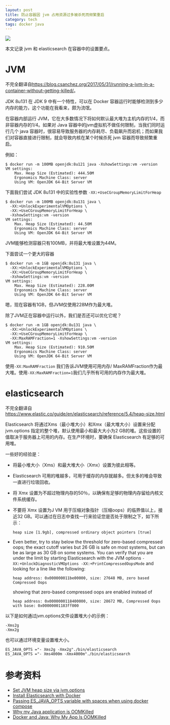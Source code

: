 ```yaml
---
layout: post
title: 防止容器因 jvm 占用资源过多被杀死而频繁重启
category: tech
tags: docker java
---
```

![](https://cdn.kelu.org/blog/tags/docker.jpg)

本文记录 jvm 和 elasticsearch 在容器中的设置要点。

# JVM

不完全翻译自<https://blog.csanchez.org/2017/05/31/running-a-jvm-in-a-container-without-getting-killed/>。

JDK 8u131 在 JDK 9 中有一个特性，可以在 Docker 容器运行时能够检测到多少内存的能力，这个功能在我看来，颇为流氓。

在容器内部运行 JVM，它在大多数情况下将如何默认最大堆为主机内存的1/4，而非容器内存的1/4。如果对 Java 容器中的jvm虚拟机不做任何限制，当我们同时运行几个 java 容器时，很容易导致服务器的内存耗尽、负载飙升而宕机；而如果我们对容器直接进行限制，就会导致内核在某个时候杀死 jvm 容器而导致频繁重启。

例如：

```
$ docker run -m 100MB openjdk:8u121 java -XshowSettings:vm -version
VM settings:
    Max. Heap Size (Estimated): 444.50M
    Ergonomics Machine Class: server
    Using VM: OpenJDK 64-Bit Server VM
```

下面我们尝试 JDK 8u131 中的实验性参数 `-XX:+UseCGroupMemoryLimitForHeap`

```
$ docker run -m 100MB openjdk:8u131 java \
  -XX:+UnlockExperimentalVMOptions \
  -XX:+UseCGroupMemoryLimitForHeap \
  -XshowSettings:vm -version
VM settings:
    Max. Heap Size (Estimated): 44.50M
    Ergonomics Machine Class: server
    Using VM: OpenJDK 64-Bit Server VM
```

JVM能够检测容器只有100MB，并将最大堆设置为44M。

下面尝试一个更大的容器

```
$ docker run -m 1GB openjdk:8u131 java \
  -XX:+UnlockExperimentalVMOptions \
  -XX:+UseCGroupMemoryLimitForHeap \
  -XshowSettings:vm -version
VM settings:
    Max. Heap Size (Estimated): 228.00M
    Ergonomics Machine Class: server
    Using VM: OpenJDK 64-Bit Server VM
```

嗯，现在容器有1GB，但JVM仅使用228M作为最大堆。

除了JVM正在容器中运行以外，我们是否还可以优化它呢？

```
$ docker run -m 1GB openjdk:8u131 java \
  -XX:+UnlockExperimentalVMOptions \
  -XX:+UseCGroupMemoryLimitForHeap \
  -XX:MaxRAMFraction=1 -XshowSettings:vm -version
VM settings:
    Max. Heap Size (Estimated): 910.50M
    Ergonomics Machine Class: server
    Using VM: OpenJDK 64-Bit Server VM
```

使用`-XX:MaxRAMFraction` 我们告诉JVM使用可用内存/ MaxRAMFraction作为最大堆。使用`-XX:MaxRAMFraction=1`我们几乎所有可用的内存作为最大堆。

# elasticsearch

不完全翻译自<https://www.elastic.co/guide/en/elasticsearch/reference/5.4/heap-size.html>

Elasticsearch 将通过Xms（最小堆大小）和Xmx（最大堆大小）设置来分配 jvm.options 指定的整个堆，默认使用最小和最大大小为2 GB的堆。这些设置的值取决于服务器上可用的内存。在生产环境时，要确保 Elasticsearch 有足够的可用堆。

一些好的经验是：

- 将最小堆大小（Xms）和最大堆大小（Xmx）设置为彼此相等。

- Elasticsearch 可用的堆越多，可用于缓存的内存就越多。但太多的堆会导致一直进行垃圾回收。

- 将 Xmx 设置为不超过物理内存的50％，以确保有足够的物理内存留给内核文件系统缓存。

- 不要将 Xmx 设置为J VM 用于压缩对象指针（压缩oops）的临界值以上，接近32 GB。可以通过在日志中查找一行来验证您是否处于限制之下，如下所示：

  ```
  heap size [1.9gb], compressed ordinary object pointers [true]
  ```

- Even better, try to stay below the threshold for zero-based compressed oops; the exact cutoff varies but 26 GB is safe on most systems, but can be as large as 30 GB on some systems. You can verify that you are under the limit by starting Elasticsearch with the JVM options `-XX:+UnlockDiagnosticVMOptions -XX:+PrintCompressedOopsMode` and looking for a line like the following:

  ```
  heap address: 0x000000011be00000, size: 27648 MB, zero based Compressed Oops
  ```

  showing that zero-based compressed oops are enabled instead of

  ```
  heap address: 0x0000000118400000, size: 28672 MB, Compressed Oops with base: 0x00000001183ff000
  ```

以下是如何通过jvm.options文件设置堆大小的示例：

```
-Xms2g 
-Xmx2g 
```

也可以通过环境变量设置堆大小。

```
ES_JAVA_OPTS ="- Xms2g -Xmx2g"./bin/elasticsearch 
ES_JAVA_OPTS ="- Xms4000m -Xmx4000m"./bin/elasticsearch 
```

# 参考资料

* [Set JVM heap size via jvm.options](https://www.elastic.co/guide/en/elasticsearch/reference/5.4/heap-size.html)
* [Install Elasticsearch with Docker](https://www.elastic.co/guide/en/elasticsearch/reference/5.4/docker.html)
* [Passing ES_JAVA_OPTS variable with spaces when using docker compose](https://stackoverflow.com/questions/44926335/passing-es-java-opts-variable-with-spaces-when-using-docker-compose)
* [Why my Java application is OOMKilled](https://banzaicloud.com/blog/java-resource-limits/)
* [Docker and Java: Why My App Is OOMKilled](https://dzone.com/articles/why-my-java-application-is-oomkilled)
